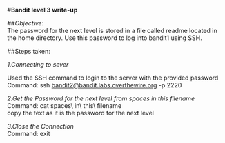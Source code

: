 #**Bandit level 3 write-up**<br>

##*Objective*:<br>The password for the next level is stored in a file called readme located in the home directory. Use this password to log into bandit1 using SSH.<br>

##Steps taken:<br>

*1.Connecting to sever* <br>

Used the SSH command to login to the server with the provided password<br>
Command: ssh bandit2@bandit.labs.overthewire.org -p 2220<br>

*2.Get the Password for the next level from spaces in this filename*<br>
Command: cat spaces\ in\ this\ filename<br>
copy the text as it is the password for the next level

*3.Close the Connection*<br>
Command: exit
